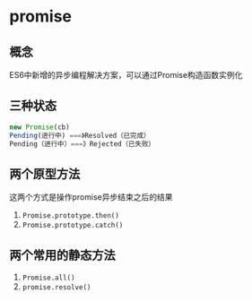 # promise
## 概念
ES6中新增的异步编程解决方案，可以通过Promise构造函数实例化
## 三种状态
``` javascript
new Promise(cb)
Pending(进行中) ===》Resolved（已完成）
Pending（进行中）===》Rejected（已失败）
```
## 两个原型方法
这两个方式是操作promise异步结束之后的结果
1. `Promise.prototype.then()`
2. `Promise.prototype.catch()`  
## 两个常用的静态方法
1. `Promise.all()`
2. `promise.resolve()`  
